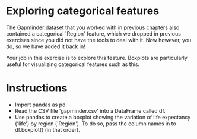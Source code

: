 # Exploring categorical features
The Gapminder dataset that you worked with in previous chapters also contained a categorical 'Region' feature, which we dropped in previous exercises since you did not have the tools to deal with it. Now however, you do, so we have added it back in!

Your job in this exercise is to explore this feature. Boxplots are particularly useful for visualizing categorical features such as this.

# Instructions
- Import pandas as pd.
- Read the CSV file 'gapminder.csv' into a DataFrame called df.
- Use pandas to create a boxplot showing the variation of life expectancy ('life') by region ('Region'). To do so, pass the column names in to df.boxplot() (in that order).
